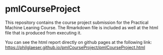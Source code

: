 # pmlCourseProject
This repository contains the course project submission for the Practical Machine Leaning Course.  The Rmarkdown file is included as well at the html file that is produced from executing it.

You can see the html report directly on github pages at the following link:
https://philglaeser.github.io/pmlCourseProject/pmlCourseProject.html
